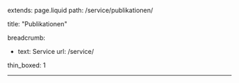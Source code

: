extends: page.liquid
path: /service/publikationen/

title: "Publikationen"

breadcrumb:
 - text: Service
   url: /service/

thin_boxed: 1

---
